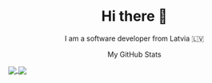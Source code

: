 <h1 align="center"> Hi there 👋</h1>
<p align="center">I am a software developer from Latvia 🇱🇻</p>

<p align="center">My GitHub Stats</p>

<a href="https://github.com/mrzalais/mrzalais">
  <img align="center" src="https://github-readme-stats.vercel.app/api/pin/?username=mrzalais&repo=github-readme-stats&theme=tokyonight" />
</a>

<a href="https://github.com/mrzalais/mrzalais">
  <img align="center" src="https://github-readme-stats.vercel.app/api/pin/?username=mrzalais&repo=convoychat&theme=tokyonight" />
</a>
